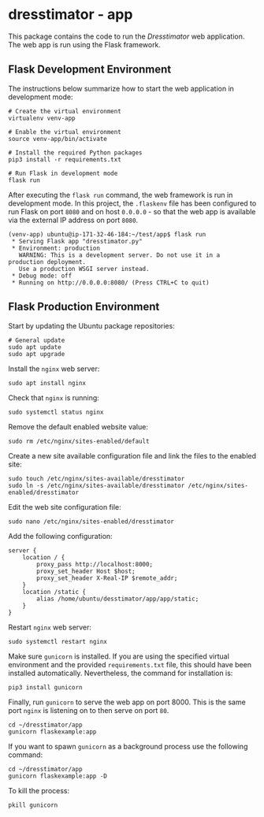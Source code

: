 # dresstimator - app

This package contains the code to run the _Dresstimator_ web application. The web app is run using the Flask framework.

## Flask Development Environment

The instructions below summarize how to start the web application in development mode:

```
# Create the virtual environment
virtualenv venv-app

# Enable the virtual environment
source venv-app/bin/activate

# Install the required Python packages
pip3 install -r requirements.txt

# Run Flask in development mode
flask run
```

After executing the `flask run` command, the web framework is run in development mode. In this project, the `.flaskenv` file has been configured to run Flask on port `8080` and on host `0.0.0.0` - so that the web app is available via the external IP address on port `8080`.

```
(venv-app) ubuntu@ip-171-32-46-184:~/test/app$ flask run
 * Serving Flask app "dresstimator.py"
 * Environment: production
   WARNING: This is a development server. Do not use it in a production deployment.
   Use a production WSGI server instead.
 * Debug mode: off
 * Running on http://0.0.0.0:8080/ (Press CTRL+C to quit)
```

## Flask Production Environment

Start by updating the Ubuntu package repositories:

```
# General update
sudo apt update
sudo apt upgrade
```

Install the `nginx` web server:

```
sudo apt install nginx
```

Check that `nginx` is running:

```
sudo systemctl status nginx
```

Remove the default enabled website value:

```
sudo rm /etc/nginx/sites-enabled/default
```

Create a new site available configuration file and link the files to the enabled site:

```
sudo touch /etc/nginx/sites-available/dresstimator
sudo ln -s /etc/nginx/sites-available/dresstimator /etc/nginx/sites-enabled/dresstimator
```

Edit the web site configuration file:

```
sudo nano /etc/nginx/sites-enabled/dresstimator
```

Add the following configuration:

```
server {
    location / {
        proxy_pass http://localhost:8000;
        proxy_set_header Host $host;
        proxy_set_header X-Real-IP $remote_addr;
    }
    location /static {
        alias /home/ubuntu/desstimator/app/app/static;
    }
}
```

Restart `nginx` web server:

```
sudo systemctl restart nginx
```

Make sure `gunicorn` is installed. If you are using the specified virtual environment and the provided `requirements.txt` file, this should have been installed automatically. Nevertheless, the command for installation is:

```
pip3 install gunicorn
```

Finally, run `gunicorn` to serve the web app on port 8000. This is the same port `nginx` is listening on to then serve on port `80`.

```
cd ~/dresstimator/app
gunicorn flaskexample:app
```

If you want to spawn `gunicorn` as a background process use the following command:

```
cd ~/dresstimator/app
gunicorn flaskexample:app -D
```

To kill the process:

```
pkill gunicorn
```
